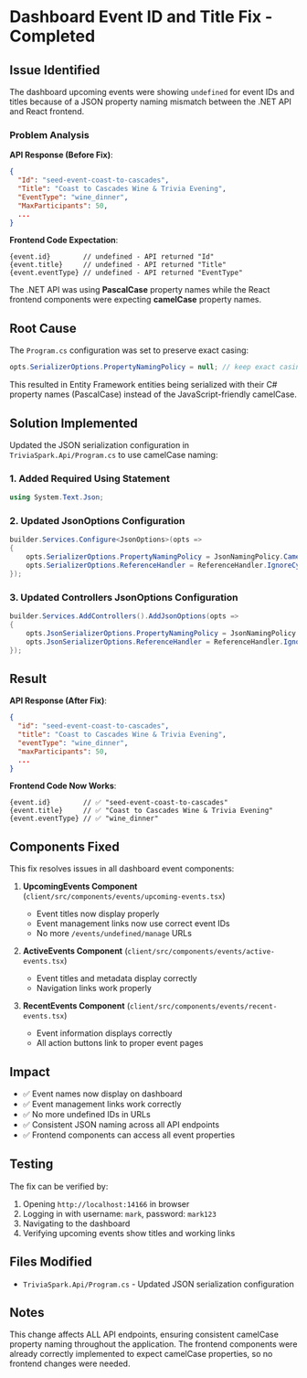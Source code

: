 # Dashboard Event ID and Title Fix - Completed

## Issue Identified

The dashboard upcoming events were showing `undefined` for event IDs and titles because of a JSON property naming mismatch between the .NET API and React frontend.

### Problem Analysis

**API Response (Before Fix)**:

```json
{
  "Id": "seed-event-coast-to-cascades",
  "Title": "Coast to Cascades Wine & Trivia Evening", 
  "EventType": "wine_dinner",
  "MaxParticipants": 50,
  ...
}
```

**Frontend Code Expectation**:

```tsx
{event.id}        // undefined - API returned "Id"
{event.title}     // undefined - API returned "Title"
{event.eventType} // undefined - API returned "EventType"
```

The .NET API was using **PascalCase** property names while the React frontend components were expecting **camelCase** property names.

## Root Cause

The `Program.cs` configuration was set to preserve exact casing:

```csharp
opts.SerializerOptions.PropertyNamingPolicy = null; // keep exact casing
```

This resulted in Entity Framework entities being serialized with their C# property names (PascalCase) instead of the JavaScript-friendly camelCase.

## Solution Implemented

Updated the JSON serialization configuration in `TriviaSpark.Api/Program.cs` to use camelCase naming:

### 1. Added Required Using Statement

```csharp
using System.Text.Json;
```

### 2. Updated JsonOptions Configuration

```csharp
builder.Services.Configure<JsonOptions>(opts =>
{
    opts.SerializerOptions.PropertyNamingPolicy = JsonNamingPolicy.CamelCase; // use camelCase for frontend compatibility
    opts.SerializerOptions.ReferenceHandler = ReferenceHandler.IgnoreCycles;
});
```

### 3. Updated Controllers JsonOptions Configuration  

```csharp
builder.Services.AddControllers().AddJsonOptions(opts =>
{
    opts.JsonSerializerOptions.PropertyNamingPolicy = JsonNamingPolicy.CamelCase; // use camelCase for frontend compatibility
    opts.JsonSerializerOptions.ReferenceHandler = ReferenceHandler.IgnoreCycles;
});
```

## Result

**API Response (After Fix)**:

```json
{
  "id": "seed-event-coast-to-cascades",
  "title": "Coast to Cascades Wine & Trivia Evening",
  "eventType": "wine_dinner", 
  "maxParticipants": 50,
  ...
}
```

**Frontend Code Now Works**:

```tsx
{event.id}        // ✅ "seed-event-coast-to-cascades"
{event.title}     // ✅ "Coast to Cascades Wine & Trivia Evening"
{event.eventType} // ✅ "wine_dinner"
```

## Components Fixed

This fix resolves issues in all dashboard event components:

1. **UpcomingEvents Component** (`client/src/components/events/upcoming-events.tsx`)
   - Event titles now display properly
   - Event management links now use correct event IDs
   - No more `/events/undefined/manage` URLs

2. **ActiveEvents Component** (`client/src/components/events/active-events.tsx`)
   - Event titles and metadata display correctly
   - Navigation links work properly

3. **RecentEvents Component** (`client/src/components/events/recent-events.tsx`)
   - Event information displays correctly
   - All action buttons link to proper event pages

## Impact

- ✅ Event names now display on dashboard
- ✅ Event management links work correctly  
- ✅ No more undefined IDs in URLs
- ✅ Consistent JSON naming across all API endpoints
- ✅ Frontend components can access all event properties

## Testing

The fix can be verified by:

1. Opening `http://localhost:14166` in browser
2. Logging in with username: `mark`, password: `mark123`
3. Navigating to the dashboard
4. Verifying upcoming events show titles and working links

## Files Modified

- `TriviaSpark.Api/Program.cs` - Updated JSON serialization configuration

## Notes

This change affects ALL API endpoints, ensuring consistent camelCase property naming throughout the application. The frontend components were already correctly implemented to expect camelCase properties, so no frontend changes were needed.
